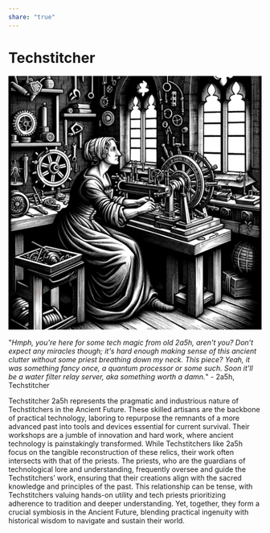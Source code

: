 ```yaml
---  
share: "true"  
---  
```

  
# Techstitcher  
  
![Pasted image 20240126180341](./Pasted%20image%2020240126180341.png)  
  
"*Hmph, you're here for some tech magic from old 2a5h, aren't you? Don’t expect any miracles though; it's hard enough making sense of this ancient clutter without some priest breathing down my neck. This piece? Yeah, it was something fancy once, a quantum processor or some such. Soon it'll be a water filter relay server, aka something worth a damn.*" - 2a5h, Techstitcher  
  
Techstitcher 2a5h represents the pragmatic and industrious nature of Techstitchers in the Ancient Future. These skilled artisans are the backbone of practical technology, laboring to repurpose the remnants of a more advanced past into tools and devices essential for current survival. Their workshops are a jumble of innovation and hard work, where ancient technology is painstakingly transformed. While Techstitchers like 2a5h focus on the tangible reconstruction of these relics, their work often intersects with that of the priests. The priests, who are the guardians of technological lore and understanding, frequently oversee and guide the Techstitchers’ work, ensuring that their creations align with the sacred knowledge and principles of the past. This relationship can be tense, with Techstitchers valuing hands-on utility and tech priests prioritizing adherence to tradition and deeper understanding. Yet, together, they form a crucial symbiosis in the Ancient Future, blending practical ingenuity with historical wisdom to navigate and sustain their world.